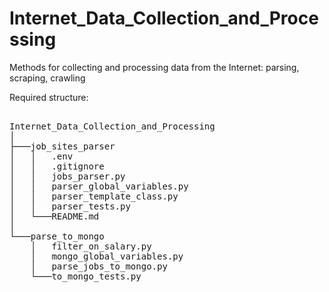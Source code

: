 # Internet_Data_Collection_and_Processing
Methods for collecting and processing data from the Internet: parsing, scraping, crawling  
  
Required structure:  
<pre> 
Internet_Data_Collection_and_Processing  
│  
├───job_sites_parser  
│   │   .env  
│   │   .gitignore  
│   │   jobs_parser.py  
│   │   parser_global_variables.py  
│   │   parser_template_class.py  
│   │   parser_tests.py  
│   └───README.md  
│  
└───parse_to_mongo  
    │   filter_on_salary.py  
    │   mongo_global_variables.py  
    │   parse_jobs_to_mongo.py  
    └───to_mongo_tests.py  
  
</pre>
